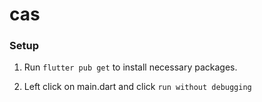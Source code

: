 # cas

### Setup

1. Run ```flutter pub get``` to install necessary packages.

2. Left click on main.dart and click ```run without debugging```
